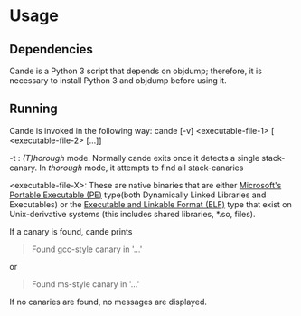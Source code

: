 Usage
=====

## Dependencies
Cande is a Python 3 script that depends on objdump;
therefore, it is necessary to install Python 3 and objdump before using it.

## Running
Cande is invoked in the following way:
   cande [-v] &lt;executable-file-1> [ &lt;executable-file-2> [...]]

-t : _(T)horough_ mode. Normally cande exits once it detects a single stack-canary. In _thorough_ mode, it attempts to find all stack-canaries

&lt;executable-file-X>: These are native binaries that are either [Microsoft's Portable Executable (PE)](https://en.wikipedia.org/wiki/Portable_Executable) type(both Dynamically Linked Libraries and Executables) or the [Executable and Linkable Format (ELF)](https://en.wikipedia.org/wiki/Executable_and_Linkable_Format) type that exist on Unix-derivative systems (this includes shared libraries, *.so, files).

If a canary is found, cande prints
>   Found gcc-style canary in '...'

or
>   Found ms-style canary in '...'

If no canaries are found, no messages are displayed.
